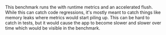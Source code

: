 This benchmark runs the with runtime metrics and an accelerated flush. While
this can catch code regressions, it's mostly meant to catch things like memory
leaks where metrics would start piling up. This can be hard to catch in tests,
but it would cause the app to become slower and slower over time which would
be visible in the benchmark.
